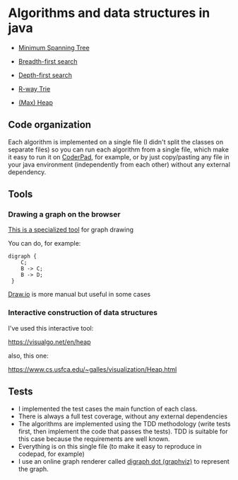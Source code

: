 # Algorithms and data structures in java

- [Minimum Spanning Tree](https://github.com/davps/algorithms-and-data-structures-in-java/blob/master/src/algorithms/SpanningTree.java) 

- [Breadth-first search](https://github.com/davps/algorithms-and-data-structures-in-java/blob/master/src/datastructures/graph/BFS.java)

- [Depth-first search](https://github.com/davps/algorithms-and-data-structures-in-java/blob/master/src/datastructures/graph/DFS.java)

- [R-way Trie](https://github.com/davps/algorithms-and-data-structures-in-java/blob/master/src/datastructures/sorting/bydigit/TrieST.java)

- [(Max) Heap](https://github.com/davps/algorithms-and-data-structures-in-java/blob/master/src/datastructures/tree/MaxHeap.java)

## Code organization

Each algorithm is implemented on a single file (I didn't split the classes on separate files) so you can run each algorithm from a single file, which make it easy to run it on [CoderPad](https://coderpad.io), for example, or by just copy/pasting any file in your java environment (independently from each other) without any external dependency.

## Tools 

### Drawing a graph on the browser

[This is a specialized tool](http://www.samsarin.com/project/dagre-d3/latest/demo/interactive-demo.html) for graph drawing 
	
You can do, for example:

```
digraph {
    C;
    B -> C;
    B -> D;
 }
```

[Draw.io](https://www.draw.io/) is more manual but useful in some cases


### Interactive construction of data structures
I've used this interactive tool:

https://visualgo.net/en/heap

also, this one:
	
https://www.cs.usfca.edu/~galles/visualization/Heap.html

## Tests 
 - I implemented the test cases the main function of each class.
 - There is always a full test coverage, without any external dependencies
 - The algorithms are implemented using the TDD methodology (write tests first, then
   implement the code that passes the tests). TDD is suitable for this case because
   the requirements are well known.
 - Everything is on this single file (to make it easy to reproduce in codepad, for example)
 - I use an online graph renderer called [digraph dot (graphviz)](http://www.samsarin.com/project/dagre-d3/latest/demo/interactive-demo.html) to represent the graph.
	 
	
